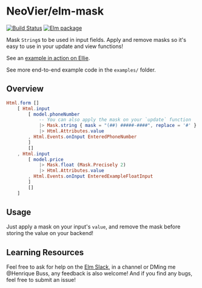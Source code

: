 # NeoVier/elm-mask

[![Build Status](https://github.com/NeoVier/elm-mask/workflows/CI/badge.svg)](https://github.com/NeoVier/elm-mask/actions?query=branch%3Amain) [![Elm package](https://img.shields.io/elm-package/v/NeoVier/elm-mask.svg)](https://package.elm-lang.org/packages/NeoVier/elm-mask/latest/)

Mask `String`s to be used in input fields. Apply and remove masks so it's easy
to use in your update and view functions!

See an [example in action on Ellie](https://ellie-app.com/fb4tGvBDjGBa1).

See more end-to-end example code in the `examples/` folder.

## Overview

```elm
Html.form []
    [ Html.input
        [ model.phoneNumber
            -- You can also apply the mask on your `update` function
            |> Mask.string { mask = "(##) #####-####", replace = '#' }
            |> Html.Attributes.value
        , Html.Events.onInput EnteredPhoneNumber
        ]
        []
    , Html.input
        [ model.price
            |> Mask.float (Mask.Precisely 2)
            |> Html.Attributes.value
        , Html.Events.onInput EnteredExampleFloatInput
        ]
        []
    ]
```

## Usage

Just apply a mask on your input's `value`, and remove the mask before storing
the value on your backend!

## Learning Resources

Feel free to ask for help on the [Elm Slack](https://elmlang.herokuapp.com/),
in a channel or DMing me @Henrique Buss, any feedback is also welcome! And if
you find any bugs, feel free to submit an issue!
